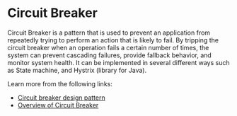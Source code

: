 # Circuit Breaker

Circuit Breaker is a pattern that is used to prevent an application from repeatedly trying to perform an action that is likely to fail. By tripping the circuit breaker when an operation fails a certain number of times, the system can prevent cascading failures, provide fallback behavior, and monitor system health. It can be implemented in several different ways such as State machine, and Hystrix (library for Java).

Learn more from the following links:

- [Circuit breaker design pattern](https://en.wikipedia.org/wiki/Circuit_breaker_design_pattern)
- [Overview of Circuit Breaker](https://medium.com/geekculture/design-patterns-for-microservices-circuit-breaker-pattern-276249ffab33)